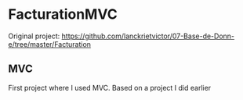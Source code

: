 # FacturationMVC

Original project: https://github.com/lanckrietvictor/07-Base-de-Donn-e/tree/master/Facturation

## MVC

First project where I used MVC.
Based on a project I did earlier
